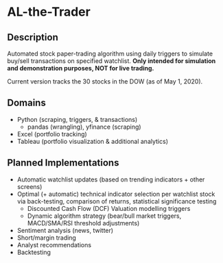 # AL-the-Trader

## Description 
Automated stock paper-trading algorithm using daily triggers to simulate buy/sell transactions on specified watchlist. **Only intended for simulation and demonstration purposes, NOT for live trading.**

Current version tracks the 30 stocks in the DOW (as of May 1, 2020).

## Domains 
- Python (scraping, triggers, & transactions)
    - pandas (wrangling), yfinance (scraping)
- Excel (portfolio tracking)
- Tableau (portfolio visualization & additional analytics)

## Planned Implementations 
- Automatic watchlist updates (based on trending indicators + other screens)
- Optimal (+ automatic) technical indicator selection per watchlist stock via back-testing, comparison of returns, statistical significance testing
    - Discounted Cash Flow (DCF) Valuation modelling triggers
    - Dynamic algorithm strategy (bear/bull market triggers, MACD/SMA/RSI threshold adjustments)
- Sentiment analysis (news, twitter)
- Short/margin trading
- Analyst recommendations
- Backtesting